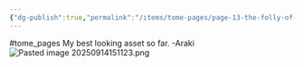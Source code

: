 ```yaml
---
{"dg-publish":true,"permalink":"/items/tome-pages/page-13-the-folly-of-man/"}
---
```


#tome_pages
My best looking asset so far. -Araki
![Pasted image 20250914151123.png](/img/user/items/tome%20pages/image%20files/Pasted%20image%2020250914151123.png)